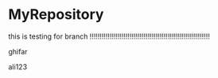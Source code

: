 # MyRepository


this is testing for branch !!!!!!!!!!!!!!!!!!!!!!!!!!!!!!!!!!!!!!!!!!!!!!!!!!!!!!!!!!!!

ghifar

ali123
